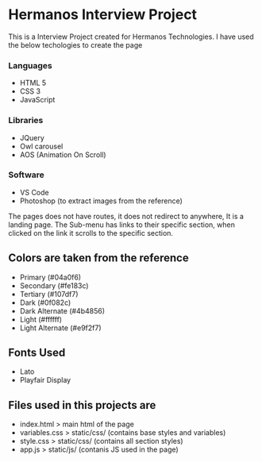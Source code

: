 # Hermanos Interview Project

This is a Interview Project created for Hermanos Technologies. I have used the below techologies to create the page

### Languages

- HTML 5
- CSS 3
- JavaScript

### Libraries

- JQuery
- Owl carousel
- AOS (Animation On Scroll)

### Software

- VS Code
- Photoshop (to extract images from the reference)

The pages does not have routes, it does not redirect to anywhere, It is a landing page.
The Sub-menu has links to their specific section, when clicked on the link it scrolls to the specific section.

## Colors are taken from the reference

- Primary (#04a0f6)
- Secondary (#fe183c)
- Tertiary (#107df7)
- Dark (#0f082c)
- Dark Alternate (#4b4856)
- Light (#ffffff)
- Light Alternate (#e9f2f7)

## Fonts Used

- Lato
- Playfair Display

## Files used in this projects are

- index.html > main html of the page
- variables.css > static/css/ (contains base styles and variables)
- style.css > static/css/ (contains all section styles)
- app.js > static/js/ (contanis JS used in the page)
